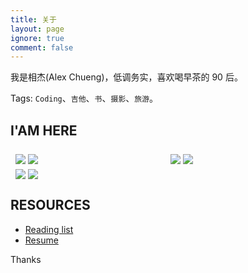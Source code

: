 ```yaml
---
title: 关于
layout: page
ignore: true
comment: false
---
```


<!-- > 分享技术，记录个人经历，探索技术的价值。 -->

我是相杰(Alex Chueng)，低调务实，喜欢喝早茶的 90 后。

Tags: `Coding`、`吉他`、`书`、`摄影`、`旅游`。

## I'AM HERE

<escape>

  <div clasn="__img_row" style="display: flex;flex-wrap: wrap;padding: 0 4px;">
    <div class="__img_column" style="flex:33.30%;padding: 0 4px;">
      <img style="margin-top: 8px;vertical-align: middle;" src="/assets/images/me/19.jpg" />
      <img style="margin-top: 8px;vertical-align: middle;" src="/assets/images/me/7.jpg" />
    </div>
    <div class="__img_column" style="flex: 33.3%;padding: 0 4px;">
      <img style="margin-top: 8px;vertical-align: middle;" src="/assets/images/me/9.jpg" />
      <img style="margin-top: 8px;vertical-align: middle;" src="/assets/images/me/15.jpg" />
    </div>
    <div class="__img_column" style="flex: 33.3%;padding: 0 4px;">
      <img style="margin-top: 8px;vertical-align: middle;" src="/assets/images/me/16.jpg" />
      <img style="margin-top: 8px;vertical-align: middle;" src="/assets/images/me/5.jpg" />
    </div>
  </div>

</escape>

## RESOURCES

- [Reading list](/posts/read-list)
- [Resume](/posts/resume)

Thanks
